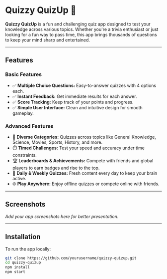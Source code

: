 # Quizzy QuizUp 🎉

**Quizzy QuizUp** is a fun and challenging quiz app designed to test your knowledge across various topics. Whether you're a trivia enthusiast or just looking for a fun way to pass time, this app brings thousands of questions to keep your mind sharp and entertained.

---

## Features

### Basic Features
- ✅ **Multiple Choice Questions:** Easy-to-answer quizzes with 4 options each.  
- ✅ **Instant Feedback:** Get immediate results for each answer.  
- ✅ **Score Tracking:** Keep track of your points and progress.  
- ✅ **Simple User Interface:** Clean and intuitive design for smooth gameplay.  

### Advanced Features
- 🎯 **Diverse Categories:** Quizzes across topics like General Knowledge, Science, Movies, Sports, History, and more.  
- ⏱️ **Timed Challenges:** Test your speed and accuracy under time constraints.  
- 🏆 **Leaderboards & Achievements:** Compete with friends and global players to earn badges and rise to the top.  
- 🧩 **Daily & Weekly Quizzes:** Fresh content every day to keep your brain active.  
- 🌐 **Play Anywhere:** Enjoy offline quizzes or compete online with friends.  

---

## Screenshots
*Add your app screenshots here for better presentation.*

---

## Installation

To run the app locally:  

```bash
git clone https://github.com/yourusername/quizzy-quizup.git
cd quizzy-quizup
npm install
npm start
